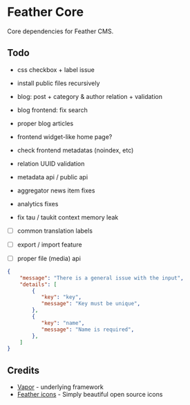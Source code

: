 # Feather Core

Core dependencies for Feather CMS.


## Todo

- css checkbox + label issue
- install public files recursively
- blog: post + category & author relation + validation
- blog frontend: fix search
- proper blog articles

- frontend widget-like home page?
- check frontend metadatas (noindex, etc)

- relation UUID validation 
- metadata api / public api

- aggregator news item fixes
- analytics fixes

- fix tau / taukit context memory leak

- [ ] common translation labels
- [ ] export / import feature
- [ ] proper file (media) api 


```json
{
    "message": "There is a general issue with the input",
    "details": [
        {
           "key": "key",
           "message": "Key must be unique",
        },
        {
           "key": "name",
           "message": "Name is required",
        },
    ]
}


```

## Credits

- [Vapor](https://vapor.codes/) - underlying framework
- [Feather icons](https://feathericons.com/) - Simply beautiful open source icons

